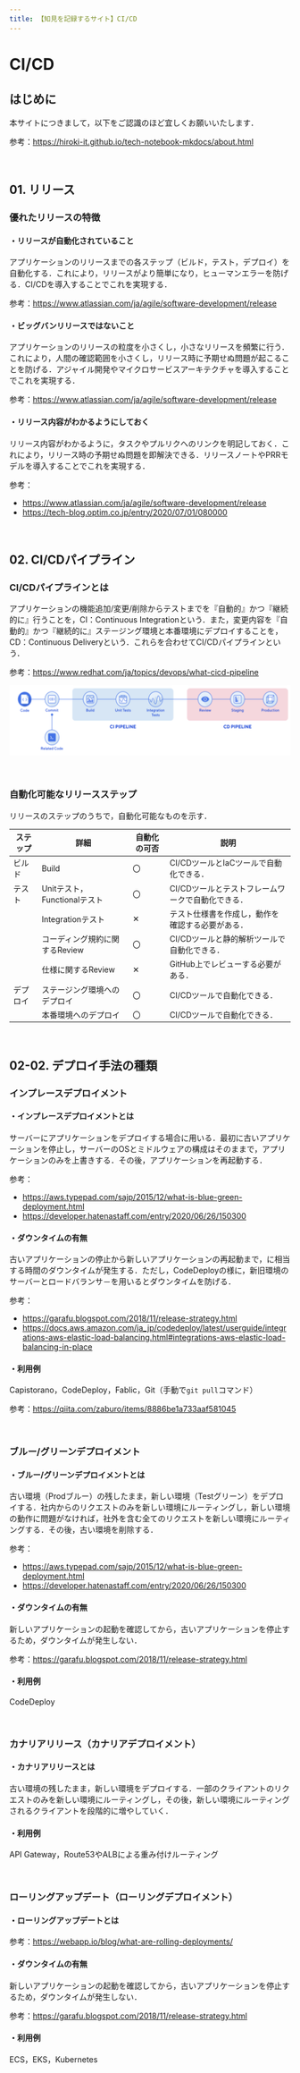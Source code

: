 ```yaml
---
title: 【知見を記録するサイト】CI/CD
---
```


# CI/CD

## はじめに

本サイトにつきまして，以下をご認識のほど宜しくお願いいたします．

参考：https://hiroki-it.github.io/tech-notebook-mkdocs/about.html

<br>

## 01. リリース

### 優れたリリースの特徴

#### ・リリースが自動化されていること

アプリケーションのリリースまでの各ステップ（ビルド，テスト，デプロイ）を自動化する．これにより，リリースがより簡単になり，ヒューマンエラーを防げる．CI/CDを導入することでこれを実現する．

参考：https://www.atlassian.com/ja/agile/software-development/release

#### ・ビッグバンリリースではないこと

アプリケーションのリリースの粒度を小さくし，小さなリリースを頻繁に行う．これにより，人間の確認範囲を小さくし，リリース時に予期せぬ問題が起こることを防げる．アジャイル開発やマイクロサービスアーキテクチャを導入することでこれを実現する．

参考：https://www.atlassian.com/ja/agile/software-development/release

#### ・リリース内容がわかるようにしておく

リリース内容がわかるように，タスクやプルリクへのリンクを明記しておく．これにより，リリース時の予期せぬ問題を即解決できる．リリースノートやPRRモデルを導入することでこれを実現する．

参考：

- https://www.atlassian.com/ja/agile/software-development/release
- https://tech-blog.optim.co.jp/entry/2020/07/01/080000

<br>

## 02. CI/CDパイプライン

### CI/CDパイプラインとは

アプリケーションの機能追加/変更/削除からテストまでを『自動的』かつ『継続的に』行うことを，CI：Continuous Integrationという．また，変更内容を『自動的』かつ『継続的に』ステージング環境と本番環境にデプロイすることを，CD：Continuous Deliveryという．これらを合わせてCI/CDパイプラインという．

参考：https://www.redhat.com/ja/topics/devops/what-cicd-pipeline

![CICDパイプライン](https://raw.githubusercontent.com/hiroki-it/tech-notebook/master/images/CICDパイプライン.png)

<br>

### 自動化可能なリリースステップ

リリースのステップのうちで，自動化可能なものを示す．

| ステップ | 詳細                           | 自動化の可否 | 説明                                              |
| -------- | ------------------------------ | ------------ | ------------------------------------------------- |
| ビルド   | Build                          | 〇           | CI/CDツールとIaCツールで自動化できる．            |
| テスト   | Unitテスト，Functionalテスト   | 〇           | CI/CDツールとテストフレームワークで自動化できる． |
|          | Integrationテスト              | ✕            | テスト仕様書を作成し，動作を確認する必要がある．  |
|          | コーディング規約に関するReview | 〇           | CI/CDツールと静的解析ツールで自動化できる．       |
|          | 仕様に関するReview             | ✕            | GitHub上でレビューする必要がある．                |
| デプロイ | ステージング環境へのデプロイ   | 〇           | CI/CDツールで自動化できる．                       |
|          | 本番環境へのデプロイ           | 〇           | CI/CDツールで自動化できる．                       |

<br>

## 02-02. デプロイ手法の種類

### インプレースデプロイメント

#### ・インプレースデプロイメントとは

サーバーにアプリケーションをデプロイする場合に用いる．最初に古いアプリケーションを停止し，サーバーのOSとミドルウェアの構成はそのままで，アプリケーションのみを上書きする．その後，アプリケーションを再起動する．

参考：

- https://aws.typepad.com/sajp/2015/12/what-is-blue-green-deployment.html
- https://developer.hatenastaff.com/entry/2020/06/26/150300

#### ・ダウンタイムの有無

古いアプリケーションの停止から新しいアプリケーションの再起動まで，に相当する時間のダウンタイムが発生する．ただし，CodeDeployの様に，新旧環境のサーバーとロードバランサ－を用いるとダウンタイムを防げる．

参考：

- https://garafu.blogspot.com/2018/11/release-strategy.html
- https://docs.aws.amazon.com/ja_jp/codedeploy/latest/userguide/integrations-aws-elastic-load-balancing.html#integrations-aws-elastic-load-balancing-in-place

#### ・利用例

Capistorano，CodeDeploy，Fablic，Git（手動で```git pull```コマンド）

参考：https://qiita.com/zaburo/items/8886be1a733aaf581045

<br>

### ブルー/グリーンデプロイメント

#### ・ブルー/グリーンデプロイメントとは

古い環境（Prodブルー）の残したまま，新しい環境（Testグリーン）をデプロイする．社内からのリクエストのみを新しい環境にルーティングし，新しい環境の動作に問題がなければ，社外を含む全てのリクエストを新しい環境にルーティングする．その後，古い環境を削除する．

参考：

- https://aws.typepad.com/sajp/2015/12/what-is-blue-green-deployment.html
- https://developer.hatenastaff.com/entry/2020/06/26/150300

#### ・ダウンタイムの有無

新しいアプリケーションの起動を確認してから，古いアプリケーションを停止するため，ダウンタイムが発生しない．

参考：https://garafu.blogspot.com/2018/11/release-strategy.html

#### ・利用例

CodeDeploy

<br>

### カナリアリリース（カナリアデプロイメント）

#### ・カナリアリリースとは

古い環境の残したまま，新しい環境をデプロイする．一部のクライアントのリクエストのみを新しい環境にルーティングし，その後，新しい環境にルーティングされるクライアントを段階的に増やしていく．

#### ・利用例

API Gateway，Route53やALBによる重み付けルーティング

<br>

### ローリングアップデート（ローリングデプロイメント）

#### ・ローリングアップデートとは

参考：https://webapp.io/blog/what-are-rolling-deployments/

#### ・ダウンタイムの有無

新しいアプリケーションの起動を確認してから，古いアプリケーションを停止するため，ダウンタイムが発生しない．

参考：https://garafu.blogspot.com/2018/11/release-strategy.html

#### ・利用例

ECS，EKS，Kubernetes

